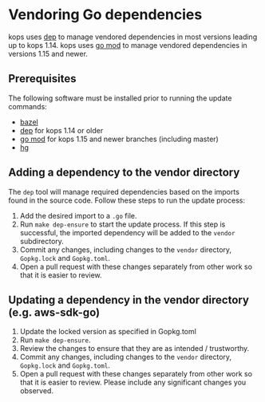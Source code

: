 # Vendoring Go dependencies

kops uses [dep](https://github.com/golang/dep) to manage vendored
dependencies in most versions leading up to kops 1.14.
kops uses [go mod](https://github.com/golang/go/wiki/Modules) to manage
vendored dependencies in versions 1.15 and newer.

## Prerequisites

The following software must be installed prior to running the
update commands:

* [bazel](https://github.com/bazelbuild/bazel)
* [dep](https://github.com/golang/dep) for kops 1.14 or older
* [go mod](https://github.com/golang/go/wiki/Modules) for kops 1.15 and newer branches (including master)
* [hg](https://www.mercurial-scm.org/wiki/Download)

<!-- TODO: update dependency management for go mod -->

## Adding a dependency to the vendor directory

The `dep` tool will manage required dependencies based on the imports
found in the source code. Follow these steps to run the update process:

1. Add the desired import to a `.go` file.
1. Run `make dep-ensure` to start the update process. If this step is
successful, the imported dependency will be added to the `vendor`
subdirectory.
1. Commit any changes, including changes to the `vendor` directory,
`Gopkg.lock` and `Gopkg.toml`.
1. Open a pull request with these changes separately from other work
so that it is easier to review.

## Updating a dependency in the vendor directory (e.g. aws-sdk-go)

1. Update the locked version as specified in Gopkg.toml
1. Run `make dep-ensure`.
1. Review the changes to ensure that they are as intended / trustworthy.
1. Commit any changes, including changes to the `vendor` directory,
`Gopkg.lock` and `Gopkg.toml`.
1. Open a pull request with these changes separately from other work so that it
is easier to review.  Please include any significant changes you observed.
